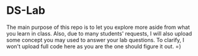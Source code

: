 # DS-Lab
The main purpose of this repo is to let you explore more aside from what you learn in class.
Also, due to many students' requests, I will also upload some concept you may used to answer your lab questions. 
To clarify, I won't upload full code here as you are the one should figure it out. =)
